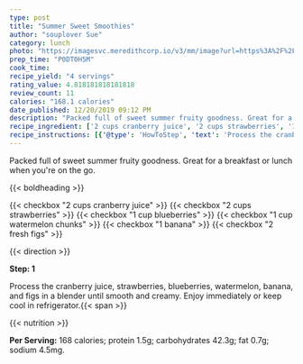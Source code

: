 ```yaml
---
type: post
title: "Summer Sweet Smoothies"
author: "souplover Sue"
category: lunch
photo: "https://imagesvc.meredithcorp.io/v3/mm/image?url=https%3A%2F%2Fimages.media-allrecipes.com%2Fuserphotos%2F664244.jpg"
prep_time: "P0DT0H5M"
cook_time: 
recipe_yield: "4 servings"
rating_value: 4.818181818181818
review_count: 11
calories: "168.1 calories"
date_published: 12/20/2019 09:12 PM
description: "Packed full of sweet summer fruity goodness. Great for a breakfast or lunch when you're on the go."
recipe_ingredient: ['2 cups cranberry juice', '2 cups strawberries', '1 cup blueberries', '1 cup watermelon chunks', '1 banana', '2 fresh figs']
recipe_instructions: [{'@type': 'HowToStep', 'text': 'Process the cranberry juice, strawberries, blueberries, watermelon, banana, and figs in a blender until smooth and creamy. Enjoy immediately or keep cool in refrigerator.\n'}]
---
```


Packed full of sweet summer fruity goodness. Great for a breakfast or lunch when you're on the go. 

{{< boldheading >}}

{{< checkbox "2 cups cranberry juice" >}}
{{< checkbox "2 cups strawberries" >}}
{{< checkbox "1 cup blueberries" >}}
{{< checkbox "1 cup watermelon chunks" >}}
{{< checkbox "1  banana" >}}
{{< checkbox "2  fresh figs" >}}


{{< direction >}}

**Step: 1**

Process the cranberry juice, strawberries, blueberries, watermelon, banana, and figs in a blender until smooth and creamy. Enjoy immediately or keep cool in refrigerator.{{< span >}}

{{< nutrition >}}

**Per Serving:** 168 calories; protein 1.5g; carbohydrates 42.3g; fat 0.7g; sodium 4.5mg.
